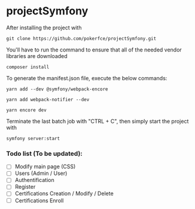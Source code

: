 # projectSymfony


After installing the project with

```
git clone https://github.com/pokerfce/projectSymfony.git
```

You'll have to run the command to ensure that all of the needed vendor libraries are downloaded

```
composer install 
```

To generate the manifest.json file, execute the below commands:

```
yarn add --dev @symfony/webpack-encore

yarn add webpack-notifier --dev

yarn encore dev
```

Terminate the last batch job with "CTRL + C", then simply start the project with

```
symfony server:start
```

### Todo list (To be updated): 

- [ ] Modify main page (CSS)
- [ ] Users (Admin / User)
- [ ] Authentification
- [ ] Register
- [ ] Certifications Creation / Modify / Delete
- [ ] Certifications Enroll
